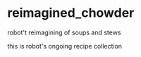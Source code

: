 # reimagined_chowder
robot't reimagining of soups and stews

this is robot's ongoing recipe collection 

